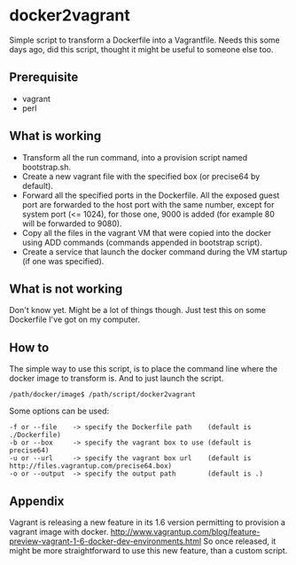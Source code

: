 docker2vagrant
==============

Simple script to transform a Dockerfile into a Vagrantfile.
Needs this some days ago, did this script, thought it might be useful to someone else too.

Prerequisite
------------
- vagrant
- perl

What is working
---------------
- Transform all the run command, into a provision script named bootstrap.sh.
- Create a new vagrant file with the specified box (or precise64 by default).
- Forward all the specified ports in the Dockerfile. All the exposed guest port are forwarded to the host port with the same number, except for system port (<= 1024), for those one, 9000 is added (for example 80 will be forwarded to 9080).
- Copy all the files in the vagrant VM that were copied into the docker using ADD commands (commands appended in bootstrap script).
- Create a service that launch the docker command during the VM startup (if one was specified).

What is not working
-------------------
Don't know yet. Might be a lot of things though. Just test this on some Dockerfile I've got on my computer.

How to
------
The simple way to use this script, is to place the command line where the docker image to transform is. And to just launch the script.
```
/path/docker/image$ /path/script/docker2vagrant
```

Some options can be used:
```
-f or --file    -> specify the Dockerfile path    (default is ./Dockerfile)
-b or --box     -> specify the vagrant box to use (default is precise64)
-u or --url     -> specify the vagrant box url    (default is http://files.vagrantup.com/precise64.box)
-o or --output  -> specify the output path        (default is .)
```

Appendix
--------
Vagrant is releasing a new feature in its 1.6 version permitting to provision a vagrant image with docker.
http://www.vagrantup.com/blog/feature-preview-vagrant-1-6-docker-dev-environments.html
So once released, it might be more straightforward to use this new feature, than a custom script.
